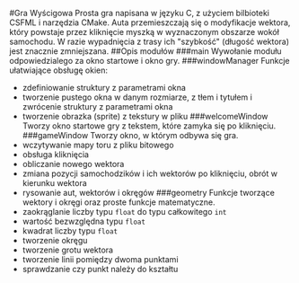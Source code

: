 #Gra Wyścigowa
Prosta gra napisana w języku C, z użyciem bilbioteki CSFML i narzędzia CMake. 
Auta przemieszczają się o modyfikacje wektora, który powstaje przez kliknięcie myszką
 w wyznaczonym obszarze wokół samochodu. W razie wypadnięcia z trasy ich "szybkość" 
(długość wektora) jest znacznie zmniejszana.
##Opis modułów
###main
Wywołanie modułu odpowiedzialego za okno startowe i okno gry.
###windowManager
Funkcje ułatwiające obsługę okien:
* zdefiniowanie struktury z parametrami okna
* tworzenie pustego okna w danym rozmiarze, z tłem i tytułem i zwrócenie struktury z parametrami okna
* tworzenie obrazka (sprite) z tekstury w pliku
###welcomeWindow
Tworzy okno startowe gry z tekstem, które zamyka się po kliknięciu.
###gameWindow
Tworzy okno, w którym odbywa się gra.
* wczytywanie mapy toru z pliku bitowego
* obsługa kliknięcia
* obliczanie nowego wektora
* zmiana pozycji samochodzików i ich wektorów po kliknięciu, obrót w kierunku wektora
* rysowanie aut, wektorów i okręgów
###geometry
Funkcje tworzące wektory i okręgi oraz proste funkcje matematyczne.
* zaokrąglanie liczby typu `float` do typu całkowitego `int`
* wartość bezwzględna typu `float`
* kwadrat liczby typu `float`
* tworzenie okręgu
* tworzenie grotu wektora
* tworzenie linii pomiędzy dwoma punktami
* sprawdzanie czy punkt należy do kształtu